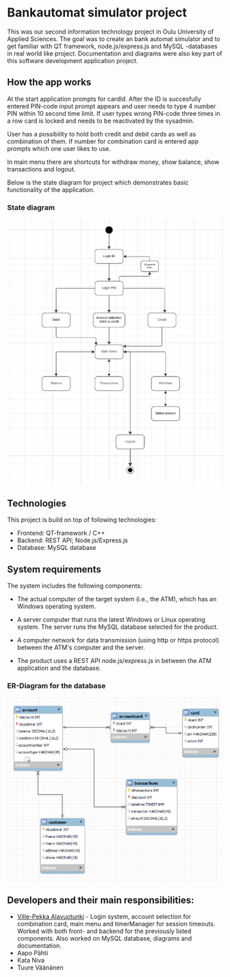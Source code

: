 # Bankautomat simulator project
This was our second information technology project in Oulu University of Applied Sciences. The goal was to create an bank automat simulator and to get familiar with QT framework, node.js/express.js and MySQL -databases in real world like project. Documentation and diagrams were also key part of this software development application project.

## How the app works
At the start application prompts for cardId. After the ID is succesfully entered PIN-code input prompt appears and user needs to type 4 number PIN within 10 second time limit. If user types wrong PIN-code three times in a row card is locked and needs to be reactivated by the sysadmin.

User has a possibility to hold both credit and debit cards as well as combination of them. If number for combination card is entered app prompts which one user likes to use.

In main menu there are shortcuts for withdraw money, show balance, show transactions and logout.

Below is the state diagram for project which demonstrates basic functionality of the application.

### State diagram
![State diagram](state_diagram.png)

## Technologies
This project is build on top of following technologies:
- Frontend: QT-framework / C++
- Backend: REST API; Node.js/Express.js
- Database: MySQL database

## System requirements
The system includes the following components:

- The actual computer of the target system (i.e., the ATM), which has an Windows operating system.

- A server computer that runs the latest Windows or Linux operating system. The server runs the MySQL database selected for the product.

- A computer network for data transmission (using http or https protocol) between the ATM's computer and the server.

- The product uses a REST API node.js/express.js in between the ATM application and the database.

### ER-Diagram for the database
![ER-diagram](er-diagram.png)

## Developers and their main responsibilities:
- [Ville-Pekka Alavuotunki](https://github.com/alavuvi) - Login system, account selection for combination card, main menu and timerManager for session timeouts. Worked with both front- and backend for the previously listed components. Also worked on MySQL database, diagrams and documentation.
- Aapo Pähti
- Kata Niva
- Tuure Väänänen